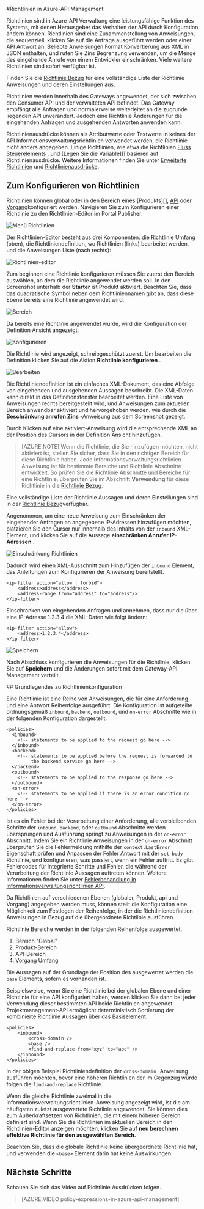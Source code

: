 <properties 
    pageTitle="Richtlinien in Azure-API Management | Microsoft Azure" 
    description="Informationen Sie zum Erstellen, bearbeiten und Konfigurieren von Richtlinien in API-Verwaltung." 
    services="api-management" 
    documentationCenter="" 
    authors="steved0x" 
    manager="erikre" 
    editor=""/>

<tags 
    ms.service="api-management" 
    ms.workload="mobile" 
    ms.tgt_pltfrm="na" 
    ms.devlang="na" 
    ms.topic="article" 
    ms.date="10/25/2016" 
    ms.author="sdanie"/>


#<a name="policies-in-azure-api-management"></a>Richtlinien in Azure-API Management

Richtlinien sind in Azure-API Verwaltung eine leistungsfähige Funktion des Systems, mit denen Herausgeber das Verhalten der API durch Konfiguration ändern können. Richtlinien sind eine Zusammenstellung von Anweisungen, die sequenziell, klicken Sie auf die Anfrage ausgeführt werden oder einer API Antwort an. Beliebte Anweisungen Format Konvertierung aus XML in JSON enthalten, und rufen Sie Zins Begrenzung verwenden, um die Menge des eingehende Anrufe von einem Entwickler einschränken. Viele weitere Richtlinien sind sofort verfügbar ist.

Finden Sie die [Richtlinie Bezug][] für eine vollständige Liste der Richtlinie Anweisungen und deren Einstellungen aus.

Richtlinien werden innerhalb des Gateways angewendet, der sich zwischen den Consumer API und der verwalteten API befindet. Das Gateway empfängt alle Anfragen und normalerweise weiterleitet an die zugrunde liegenden API unverändert. Jedoch eine Richtlinie Änderungen für die eingehenden Anfragen und ausgehenden Antworten anwenden kann.

Richtlinienausdrücke können als Attributwerte oder Textwerte in keines der API Informationsverwaltungsrichtlinien verwendet werden, die Richtlinie nicht anders angegeben. Einige Richtlinien, wie etwa die Richtlinien [Fluss Steuerelements][] , und [Legen Sie die Variable][] basieren auf Richtlinienausdrücke. Weitere Informationen finden Sie unter [Erweiterte Richtlinien][] und [Richtlinienausdrücke][].

## <a name="scopes"> </a>Zum Konfigurieren von Richtlinien
Richtlinien können global oder in den Bereich eines [Produkts][], [API][] oder [Vorgang][]konfiguriert werden. Navigieren Sie zum Konfigurieren einer Richtlinie zu den Richtlinien-Editor im Portal Publisher.

![Menü Richtlinien][policies-menu]

Der Richtlinien-Editor besteht aus drei Komponenten: die Richtlinie Umfang (oben), die Richtliniendefinition, wo Richtlinien (links) bearbeitet werden, und die Anweisungen Liste (nach rechts):

![Richtlinien-editor][policies-editor]

Zum beginnen eine Richtlinie konfigurieren müssen Sie zuerst den Bereich auswählen, an dem die Richtlinie angewendet werden soll. In den Screenshot unterhalb der **Starter** ist Produkt aktiviert. Beachten Sie, dass das quadratische Symbol neben dem Richtliniennamen gibt an, dass diese Ebene bereits eine Richtlinie angewendet wird.

![Bereich][policies-scope]

Da bereits eine Richtlinie angewendet wurde, wird die Konfiguration der Definition Ansicht angezeigt.

![Konfigurieren][policies-configure]

Die Richtlinie wird angezeigt, schreibgeschützt zuerst. Um bearbeiten die Definition klicken Sie auf die Aktion **Richtlinie konfigurieren** .

![Bearbeiten][policies-edit]

Die Richtliniendefinition ist ein einfaches XML-Dokument, das eine Abfolge von eingehenden und ausgehenden Aussagen beschreibt. Die XML-Daten kann direkt in das Definitionsfenster bearbeitet werden. Eine Liste von Anweisungen rechts bereitgestellt wird, und Anweisungen zum aktuellen Bereich anwendbar aktiviert und hervorgehoben werden. wie durch die **Beschränkung anrufen Zins** -Anweisung aus dem Screenshot gezeigt.

Durch Klicken auf eine aktiviert-Anweisung wird die entsprechende XML an der Position des Cursors in der Definition Ansicht hinzufügen. 

>[AZURE.NOTE] Wenn die Richtlinie, die Sie hinzufügen möchten, nicht aktiviert ist, stellen Sie sicher, dass Sie in den richtigen Bereich für diese Richtlinie haben. Jede Informationsverwaltungsrichtlinien-Anweisung ist für bestimmte Bereiche und Richtlinie Abschnitte entwickelt. So prüfen Sie die Richtlinie Abschnitte und Bereiche für eine Richtlinie, überprüfen Sie im Abschnitt **Verwendung** für diese Richtlinie in die [Richtlinie Bezug][].

Eine vollständige Liste der Richtlinie Aussagen und deren Einstellungen sind in der [Richtlinie Bezug][]verfügbar.

Angenommen, um eine neue Anweisung zum Einschränken der eingehender Anfragen an angegebene IP-Adressen hinzufügen möchten, platzieren Sie den Cursor nur innerhalb des Inhalts von der `inbound` XML-Element, und klicken Sie auf die Aussage **einschränken Anrufer IP-Adressen** .

![Einschränkung Richtlinien][policies-restrict]

Dadurch wird einen XML-Ausschnitt zum Hinzufügen der `inbound` Element, das Anleitungen zum Konfigurieren der Anweisung bereitstellt.

    <ip-filter action="allow | forbid">
        <address>address</address>
        <address-range from="address" to="address"/>
    </ip-filter>

Einschränken von eingehenden Anfragen und annehmen, dass nur die über eine IP-Adresse 1.2.3.4 die XML-Daten wie folgt ändern:

    <ip-filter action="allow">
        <address>1.2.3.4</address>
    </ip-filter>

![Speichern][policies-save]

Nach Abschluss konfigurieren die Anweisungen für die Richtlinie, klicken Sie auf **Speichern** und die Änderungen sofort mit dem Gateway-API Management verteilt.

##<a name="sections"> </a>Grundlegendes zu Richtlinienkonfiguration

Eine Richtlinie ist eine Reihe von Anweisungen, die für eine Anforderung und eine Antwort Reihenfolge ausgeführt. Die Konfiguration ist aufgeteilte ordnungsgemäß `inbound`, `backend`, `outbound`, und `on-error` Abschnitte wie in der folgenden Konfiguration dargestellt.

    <policies>
      <inbound>
        <!-- statements to be applied to the request go here -->
      </inbound>
      <backend>
        <!-- statements to be applied before the request is forwarded to 
             the backend service go here -->
      </backend>
      <outbound>
        <!-- statements to be applied to the response go here -->
      </outbound>
      <on-error>
        <!-- statements to be applied if there is an error condition go here -->
      </on-error>
    </policies> 

Ist es ein Fehler bei der Verarbeitung einer Anforderung, alle verbleibenden Schritte der `inbound`, `backend`, oder `outbound` Abschnitte werden übersprungen und Ausführung springt zu Anweisungen in der `on-error` Abschnitt. Indem Sie ein Richtlinie Anweisungen in der `on-error` Abschnitt überprüfen Sie die Fehlermeldung mithilfe der `context.LastError` Eigenschaft prüfen und Anpassen der Fehler Antwort mit der `set-body` Richtlinie, und konfigurieren, was passiert, wenn ein Fehler auftritt. Es gibt Fehlercodes für integrierte Schritte und Fehler, die während der Verarbeitung der Richtlinie Aussagen auftreten können. Weitere Informationen finden Sie unter [Fehlerbehandlung in Informationsverwaltungsrichtlinien API](https://msdn.microsoft.com/library/azure/mt629506.aspx).

Da Richtlinien auf verschiedenen Ebenen (globaler, Produkt, api und Vorgang) angegeben werden muss, können stellt die Konfiguration eine Möglichkeit zum Festlegen der Reihenfolge, in der die Richtliniendefinition Anweisungen in Bezug auf die übergeordnete Richtlinie ausführen. 

Richtlinie Bereiche werden in der folgenden Reihenfolge ausgewertet.

1. Bereich "Global"
2. Produkt-Bereich
3. API-Bereich
4. Vorgang Umfang

Die Aussagen auf der Grundlage der Position des ausgewertet werden die `base` Elements, sofern es vorhanden ist.

Beispielsweise, wenn Sie eine Richtlinie bei der globalen Ebene und einer Richtlinie für eine API konfiguriert haben, werden klicken Sie dann bei jeder Verwendung dieser bestimmten API beide Richtlinien angewendet. Projektmanagement-API ermöglicht deterministisch Sortierung der kombinierte Richtlinie Aussagen über das Basiselement. 

    <policies>
        <inbound>
            <cross-domain />
            <base />
            <find-and-replace from="xyz" to="abc" />
        </inbound>
    </policies>

In der obigen Beispiel Richtliniendefinition der `cross-domain` -Anweisung ausführen möchten, bevor eine höheren Richtlinien der im Gegenzug würde folgen die `find-and-replace` Richtlinie.

Wenn die gleiche Richtlinie zweimal in die Informationsverwaltungsrichtlinien-Anweisung angezeigt wird, ist die am häufigsten zuletzt ausgewertete Richtlinie angewendet. Sie können dies zum Außerkraftsetzen von Richtlinien, die mit einem höheren Bereich definiert sind. Wenn Sie die Richtlinien im aktuellen Bereich in den Richtlinien-Editor anzeigen möchten, klicken Sie auf **neu berechnen effektive Richtlinie für den ausgewählten Bereich**.

Beachten Sie, dass die globale Richtlinie keine übergeordnete Richtlinie hat, und verwenden die `<base>` Element darin hat keine Auswirkungen. 

## <a name="next-steps"></a>Nächste Schritte

Schauen Sie sich das Video auf Richtlinie Ausdrücken folgen.

> [AZURE.VIDEO policy-expressions-in-azure-api-management]

[Richtlinie Bezug]: api-management-policy-reference.md
[Produkt]: api-management-howto-add-products.md
[API]: api-management-howto-add-products.md#add-apis 
[Vorgang]: api-management-howto-add-operations.md

[Erweiterte Richtlinien]: https://msdn.microsoft.com/library/azure/dn894085.aspx
[Fluss Steuerelements]: https://msdn.microsoft.com/library/azure/dn894085.aspx#choose
[Festlegen einer Variablen]: https://msdn.microsoft.com/library/azure/dn894085.aspx#set_variable
[Richtlinienausdrücke]: https://msdn.microsoft.com/library/azure/dn910913.aspx

[policies-menu]: ./media/api-management-howto-policies/api-management-policies-menu.png
[policies-editor]: ./media/api-management-howto-policies/api-management-policies-editor.png
[policies-scope]: ./media/api-management-howto-policies/api-management-policies-scope.png
[policies-configure]: ./media/api-management-howto-policies/api-management-policies-configure.png
[policies-edit]: ./media/api-management-howto-policies/api-management-policies-edit.png
[policies-restrict]: ./media/api-management-howto-policies/api-management-policies-restrict.png
[policies-save]: ./media/api-management-howto-policies/api-management-policies-save.png
